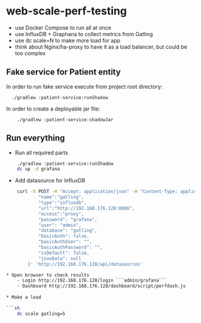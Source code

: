 web-scale-perf-testing
=================

- use Docker Compose to run all at once
- use InfluxDB + Graphana to collect metrics from Gatling
- use dc scale=N to make more load for app
- think about Nginx/ha-proxy to have it as a load balancer, but could be too complex


Fake service for Patient entity
------------------------

In order to run fake service execute from project root directory:

```
  ./gradlew :patient-service:runShadow
```

In order to create a deployable jar file:

```
    ./gradlew :patient-service:shadowJar
```

Run everything
------------

* Run all required parts
```sh
    ./gradlew :patient-service:runShadow
    dc up -d grafana
```

* Add datasource for InfluxDB
```sh
    curl -X POST -H "Accept: application/json" -H "Content-Type: application/json" -H "Cache-Control: no-cache" -d '{
            "name":"gatling",
            "type":"influxdb",
            "url":"http://192.168.176.128:8086",
            "access":"proxy",
            "password": "grafana",
            "user": "admin",
            "database": "gatling",
            "basicAuth": false,
            "basicAuthUser": "",
            "basicAuthPassword": "",
            "isDefault": false,
            "jsonData": null
        }' 'http://192.168.176.128/api/datasources'     

* Open browser to check results 
    - Login http://192.168.176.128/login ```admin/grafana```
    - Dashboard http://192.168.176.128/dashboard/script/perfdash.js
    
* Make a load

```sh
    dc scale gatling=5
```
    